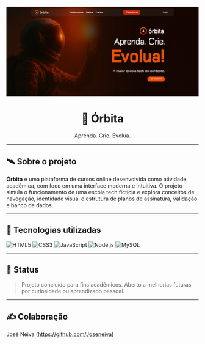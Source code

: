<p align="center">
  <img src="https://raw.githubusercontent.com/pedrosoares0/orbita/main/Front/imagens/Captura%20de%20tela%202025-06-07%20011028.png" alt="Capa do projeto Órbita" />
</p>

<h1 align="center">🌌 Órbita</h1>
<p align="center">Aprenda. Crie. Evolua.</p>

---

## 🛰️ Sobre o projeto

**Órbita** é uma plataforma de cursos online desenvolvida como atividade acadêmica, com foco em uma interface moderna e intuitiva. O projeto simula o funcionamento de uma escola tech fictícia e explora conceitos de navegação, identidade visual e estrutura de planos de assinatura, validação e banco de dados.

---

## 🔧 Tecnologias utilizadas

![HTML5](https://img.shields.io/badge/-HTML5-E34F26?style=flat-square&logo=html5&logoColor=white)
![CSS3](https://img.shields.io/badge/-CSS3-1572B6?style=flat-square&logo=css3)
![JavaScript](https://img.shields.io/badge/-JavaScript-F7DF1E?style=flat-square&logo=javascript&logoColor=black)
![Node.js](https://img.shields.io/badge/-Node.js-339933?style=flat-square&logo=node.js&logoColor=white)
![MySQL](https://img.shields.io/badge/-MySQL-4479A1?style=flat-square&logo=mysql)

---

## 📌 Status

> Projeto concluído para fins acadêmicos. Aberto a melhorias futuras por curiosidade ou aprendizado pessoal.

---

## ✍️ Colaboração
José Neiva (https://github.com/Joseneiva)

